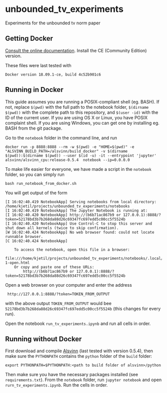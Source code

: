 # unbounded_tv_experiments
Experiments for the unbounded tv norm paper

## Getting Docker

[Consult the online documentation](https://docs.docker.com/install/). Install the CE (Community Edition) version.

These files were last tested with

    Docker version 18.09.1-ce, build 4c52b901c6


## Running in Docker

This guide assumes you are running a POSIX-compliant shell (eg. BASH). If not, replace ```$(pwd)``` with the full path to the notebook folder, ```$(dirname $(pwd))``` with the complete path to this repository, and ```$(user -id)``` with the ID of the current user. If you are using OS X or Linux, you have POSIX complaint shell. If you are using Windows, you can get one by installing eg. BASH from the git package.

Go to the ```notebook``` folder in the command line, and run

    docker run -p 8888:8888 --rm -w $(pwd) -e "HOME=$(pwd)" -e "ALSVINN_BUILD_PATH=/alsvinn/build_docker" -v $(dirname $(pwd)):$(dirname $(pwd)) --user $(id -u) -it --entrypoint 'jupyter' alsvinn/alsvinn_cpu:release-0.5.4  notebook --ip=0.0.0.0 

To make life easier for everyone, we have made a script in the ```notebook``` folder, so you can simply run

    bash run_notebook_from_docker.sh



You will get output of the form


    [I 16:02:40.419 NotebookApp] Serving notebooks from local directory: /home/kjetil/projects/unbounded_tv_experiments/notebooks
    [I 16:02:40.419 NotebookApp] The Jupyter Notebook is running at:
    [I 16:02:40.420 NotebookApp] http://(b6b71ac867b9 or 127.0.0.1):8888/?token=52178bd3b7b268da88d26c69347fc697edd5c00cc5f5524b
    [I 16:02:40.420 NotebookApp] Use Control-C to stop this server and shut down all kernels (twice to skip confirmation).
    [W 16:02:40.424 NotebookApp] No web browser found: could not locate runnable browser.
    [C 16:02:40.424 NotebookApp] 
    
        To access the notebook, open this file in a browser:
            file:///home/kjetil/projects/unbounded_tv_experiments/notebooks/.local/share/jupyter/runtime/nbserver-1-open.html
        Or copy and paste one of these URLs:
            http://(b6b71ac867b9 or 127.0.0.1):8888/?token=52178bd3b7b268da88d26c69347fc697edd5c00cc5f5524b

Open a web browser on your computer and enter the address

     http://127.0.0.1:8888/?token=TOKEN_FROM_OUTPUT

with the above output ```TOKEN_FROM_OUTPUT``` would bee ```52178bd3b7b268da88d26c69347fc697edd5c00cc5f5524b``` (this changes for every run).

Open the notebook ```run_tv_experiments.ipynb``` and run all cells in order.

## Running without Docker

First download and compile [Alsvinn](https://github.com/alsvinn/alsvinn) (last tested with version 0.5.4), then make sure the ```PYTHONPATH``` contains the ```python``` folder of the ```build``` folder:

    export PYTHONPATH=$PYTHONPATH:<path to build folder of alsvinn>/python

Then make sure you have the necessary packages installed (see ```requirements.txt```). From the ```notebook``` folder, run ```jupyter notebook``` and open ```rurn_tv_experiments.ipynb```. Run the cells in order. 
